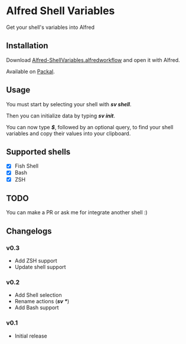 # Alfred Shell Variables

Get your shell's variables into Alfred

## Installation

Download [Alfred-ShellVariables.alfredworkflow](https://github.com/hug33k/Alfred-ShellVariables/releases/download/v0.3/Alfred-ShellVariables.alfredworkflow) and open it with Alfred.

Available on [Packal](http://www.packal.org/workflow/shell-variables).

## Usage

You must start by selecting your shell with ___sv shell___.

Then you can initialize data by typing ___sv init___.

You can now type ___$___, followed by an optional query, to find your shell variables and copy their values into your clipboard.

## Supported shells

- [x] Fish Shell
- [x] Bash
- [x] ZSH

## TODO

You can make a PR or ask me for integrate another shell :)

## Changelogs

### v0.3

* Add ZSH support
* Update shell support

### v0.2

* Add Shell selection
* Rename actions (___sv *___)
* Add Bash support

### v0.1

* Initial release

